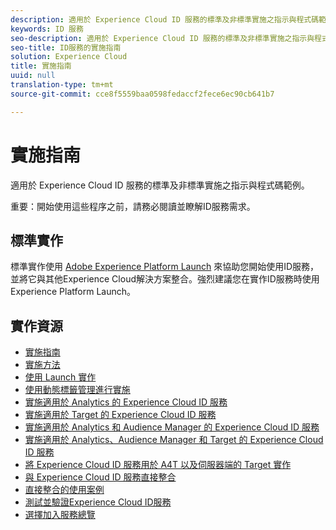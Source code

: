 ```yaml
---
description: 適用於 Experience Cloud ID 服務的標準及非標準實施之指示與程式碼範例。
keywords: ID 服務
seo-description: 適用於 Experience Cloud ID 服務的標準及非標準實施之指示與程式碼範例。
seo-title: ID服務的實施指南
solution: Experience Cloud
title: 實施指南
uuid: null
translation-type: tm+mt
source-git-commit: cce8f5559baa0598fedaccf2fece6ec90cb641b7

---
```



# 實施指南

適用於 Experience Cloud ID 服務的標準及非標準實施之指示與程式碼範例。

重要：開始使用這些程序之前，請務必閱讀並瞭解ID服務需求。

## 標準實作

標準實作使用 [Adobe Experience Platform Launch](https://docs.adobelaunch.com/) 來協助您開始使用ID服務，並將它與其他Experience Cloud解決方案整合。強烈建議您在實作ID服務時使用Experience Platform Launch。

## 實作資源

* [實施指南](mcvid-implementation-guides.md)
* [實施方法](mcvid-implementation-methods.md)
* [使用 Launch 實作](ecid-implement-with-launch.md)
* [使用動態標籤管理進行實施](mcvid-standard.md)
* [實施適用於 Analytics 的 Experience Cloud ID 服務](mcvid-setup-analytics.md)
* [實施適用於 Target 的 Experience Cloud ID 服務](mcvid-setup-target.md)
* [實施適用於 Analytics 和 Audience Manager 的 Experience Cloud ID 服務](mcvid-setup-aam-analytics.md)
* [實施適用於 Analytics、Audience Manager 和 Target 的 Experience Cloud ID 服務](mcvid-setup-aam-analytics-target.md)
* [將 Experience Cloud ID 服務用於 A4T 以及伺服器端的 Target 實作](ecid-a4t-target.md)
* [與 Experience Cloud ID 服務直接整合](mcvid-direct-integration.md)
* [直接整合的使用案例](ecid-direct-integration-examples.md)
* [測試並驗證Experience Cloud ID服務](mcvid-test-verify.md)
* [選擇加入服務總覽](opt-in-service/mcvid-optin-overview.md)
